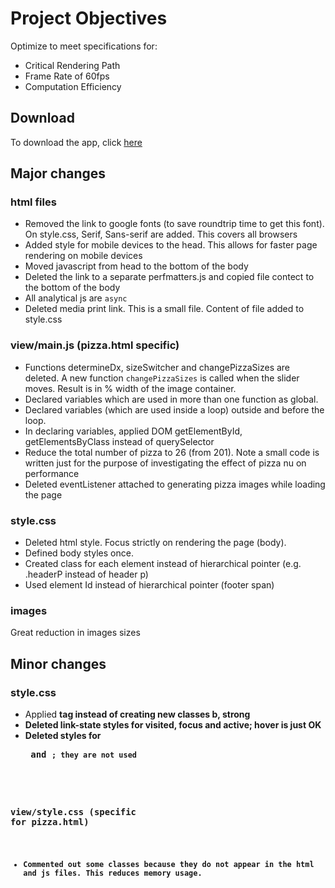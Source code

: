 # Project Objectives
Optimize to meet specifications for:
- Critical Rendering Path
- Frame Rate of 60fps
- Computation Efficiency

## Download
To download the app, click [here]( https://adabonyan.github.io/frontend-nanodegree-mobile-portfolio/)


## Major changes
### html files
- Removed the link to google fonts (to save roundtrip time to get this font). On style.css, Serif, Sans-serif are added. This covers all browsers
- Added style for mobile devices to the head. This allows for faster page rendering on mobile devices
- Moved javascript from head to the bottom of the body
- Deleted the link to a separate perfmatters.js and copied file contect to the bottom of the body
- All analytical js are `async`
- Deleted media print link. This is a small file. Content of file added to style.css

### view/main.js  (pizza.html specific)
- Functions determineDx, sizeSwitcher and changePizzaSizes are deleted. A new function `changePizzaSizes` is called when the slider moves. Result is in % width of the image container.
- Declared variables which are used in more than one function as global.
- Declared variables (which are used inside a loop) outside and before the loop.
- In declaring variables, applied DOM getElementById, getElementsByClass instead of querySelector
- Reduce the total number of pizza to 26 (from 201). Note a small code is written just for the purpose of investigating the effect of pizza nu on performance
- Deleted eventListener attached to generating pizza images while loading the page

### style.css
- Deleted html style. Focus strictly on rendering the page (body).
- Defined body styles once.
- Created class for each element instead of hierarchical pointer (e.g. .headerP instead of header p)
- Used element Id instead of hierarchical pointer (footer span)

### images
Great reduction in images sizes


## Minor changes
### style.css
- Applied <b> tag instead of creating new classes b, strong
- Deleted link-state styles for visited, focus and active; hover is just OK
- Deleted styles for <pre> and <code>; they are not used

### view/style.css  (specific for pizza.html)
- Commented out some classes because they do not appear in the html and js files. This reduces memory usage.




